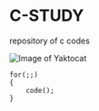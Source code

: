 # C-STUDY
repository of c codes


![Image of Yaktocat](https://octodex.github.com/images/yaktocat.png)

```
for(;;)
{
    code();
}
```
